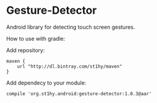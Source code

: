 # Gesture-Detector
Android library for detecting touch screen gestures.

How to use with gradle:

Add repository:

    maven {
        url "http://dl.bintray.com/st1hy/maven"
    }
    
Add dependecy to your module:


    compile 'org.st1hy.android:gesture-detector:1.0.3@aar'
    
